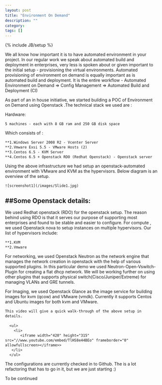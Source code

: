 ```yaml
---
layout: post
title: "Environment On Demand"
description: ""
category: 
tags: []
---
```

{% include JB/setup %}

  We all know how important it is to have automated environment in your project. In our regular work we speak about automated build and deployment in enterprises, very less is spoken about or given important to the initial setup - provisioning the virtual environments. Automated provisioning of environment on demand is equally important as is automated build and deployment. It is the entire workflow - Automated Environment on Demand => Config Management => Automated Build and Deployment (CI)

  As part of an in house initiative, we started building a POC of Environment on Demand using Openstack .The technical stack we used are :

  Hardware:

    5 machines - each with 8 GB ram and 250 GB disk space

  Which consists of :

    **1.Windows Server 2008 R2 - Vcenter Server
    **2.Vmware Exsi 5.5 - VMware Hosts (2)
    **3.Centos 6.5 - KVM Server
    **4.Centos 6.5 + Openstack RDO (Redhat Openstack) - Openstack server

  Using the above infrastructure we had setup an openstack-automated environment with VMware and KVM as the hypervisors. Below diagram is an overview of the setup.


    ![screenshot1](/images/Slide1.jpg)


##Some Openstack details:
--------------------------
  We used Redhat openstack (RDO) for the openstack setup. The reason behind using RDO is that it serves our purpose of supporting most enterprises and found to be stable and easier to configure.
  For compute , we used Openstack nova to setup instances on multiple hypervisors. Our list of hypervisors include:

    **1.KVM
    **2.Vmware

  For networking, we used Openstack Neutron as the network engine that manages the network creation in openstack with the help of various supported plugins. In this particular demo we used Neutron-Open-Vswitch-Plugin for creating a flat dhcp network. 
  We will be working further on using other plugins that supports physical switch(Cisco/Juniper/Extreme) for managing VLANs and GRE tunnels.

  For Imaging, we used Openstack Glance as the image service for building images for kvm (qcow) and VMware (vmdk). Currently it supports Centos and Ubuntu images for both kvm and VMware.

    This video will give a quick walk-through of the above setup in details. 

      <ul>
        <li>
           <iframe width="420" height="315" src="//www.youtube.com/embed/TlHS8e44BEo" frameborder="0" allowfullscreen></iframe>>
       </li>
      </ul>


The configurations are currently checked in to Github. The is a lot refactoring that has to go in it, but we are just starting :)

To be continued 

